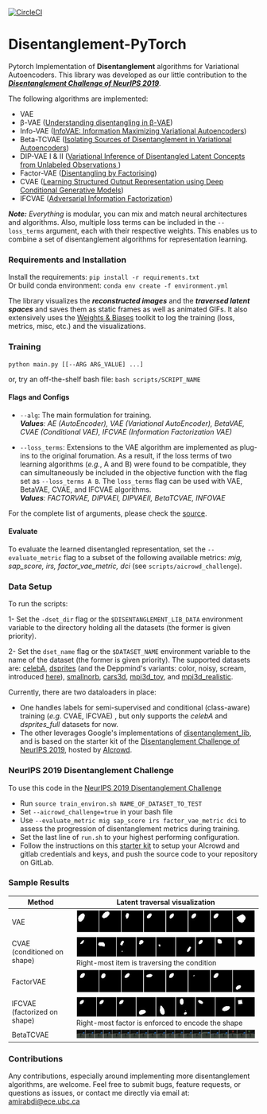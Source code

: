 [![CircleCI](https://circleci.com/gh/amir-abdi/disentanglement-pytorch.svg?style=svg&circle-token=40d47183b78c6f1959ff584259c89ac7d49e36b0)](https://circleci.com/gh/amir-abdi/disentanglement-pytorch)

# Disentanglement-PyTorch
Pytorch Implementation of **Disentanglement** algorithms for Variational Autoencoders. This library was developed as our little  contribution to the ***[Disentanglement Challenge of NeurIPS 2019](https://aicrowd.com/challenges/neurips-2019-disentanglement-challenge)***.

The following algorithms are implemented:
- VAE
- β-VAE ([Understanding disentangling in β-VAE](https://arxiv.org/pdf/1804.03599.pdf))
- Info-VAE ([InfoVAE: Information Maximizing Variational Autoencoders](https://arxiv.org/abs/1706.02262))
- Beta-TCVAE ([Isolating Sources of Disentanglement in Variational Autoencoders](https://arxiv.org/abs/1802.04942))
- DIP-VAE I & II ([Variational Inference of Disentangled Latent Concepts from Unlabeled Observations ](https://openreview.net/forum?id=H1kG7GZAW))
- Factor-VAE ([Disentangling by Factorising](https://arxiv.org/pdf/1802.05983.pdf))
- CVAE ([Learning Structured Output Representation using Deep Conditional Generative Models](https://papers.nips.cc/paper/5775-learning-structured-output-representation-using-deep-conditional-generative-models.pdf))
- IFCVAE ([Adversarial Information Factorization](https://arxiv.org/pdf/1711.05175.pdf))

***Note:*** *Everything* is modular, you can mix and match neural architectures and algorithms.
Also, multiple loss terms can be included in the `--loss_terms` argument, each with their respective 
weights. This enables us to combine a set of disentanglement algorithms for representation learning. 


### Requirements and Installation

Install the requirements: `pip install -r requirements.txt` \
Or build conda environment: `conda env create -f environment.yml`

The library visualizes the ***reconstructed images*** and the ***traversed latent spaces*** and saves them as static frames as well as animated GIFs. It also extensively uses the [Weights & Biases](https://www.wandb.com/) toolkit to log the training (loss, metrics, misc, etc.) and the visualizations.

### Training

    python main.py [[--ARG ARG_VALUE] ...]

or, try an off-the-shelf bash file: `bash scripts/SCRIPT_NAME`
    
#### Flags and Configs

- `--alg`: The main formulation for training. \
  ***Values**: 
AE (AutoEncoder), 
VAE (Variational AutoEncoder), 
BetaVAE, 
CVAE (Conditional VAE), 
IFCVAE (Information Factorization VAE)*

- `--loss_terms`: Extensions to the VAE algorithm 
are implemented as plug-ins to the original forumation. 
As a result, if the loss terms of two learning algorithms (*e.g.*, A and B) 
were found to be compatible, they can simultaneously be included in the objective 
function with the flag set as `--loss_terms A B`. 
The `loss_terms` flag can be used with VAE, BetaVAE, CVAE, and 
IFCVAE algorithms. \
   ***Values**: FACTORVAE, DIPVAEI, DIPVAEII, BetaTCVAE, INFOVAE*

For the complete list of arguments, please check the [source](./common/arguments.py).
 
    
#### Evaluate
To evaluate the learned disentangled representation, set the `--evaluate_metric` 
flag to a subset of the following available metrics: 
*mig, sap_score, irs, factor_vae_metric, dci* (see `scripts/aicrowd_challenge`).

### Data Setup
To run the scripts:

1- Set the `-dset_dir` flag or the `$DISENTANGLEMENT_LIB_DATA` environment variable to the directory 
holding all the datasets (the former is given priority). 

2- Set the `dset_name` flag or the `$DATASET_NAME` environment variable to the name of the dataset (the former is given priority).
The supported datasets are: 
[celebA](http://mmlab.ie.cuhk.edu.hk/projects/CelebA.html),
[dsprites](https://github.com/deepmind/dsprites-dataset/raw/master/dsprites_ndarray_co1sh3sc6or40x32y32_64x64.npz)
(and the Deppmind's variants: color, noisy, scream, introduced [here](https://github.com/google-research/disentanglement_lib/blob/master/disentanglement_lib/data/ground_truth/named_data.py)),
[smallnorb](https://cs.nyu.edu/~ylclab/data/norb-v1.0-small/), 
[cars3d](http://www.scottreed.info/files/nips2015-analogy-data.tar.gz), 
[mpi3d_toy](https://storage.googleapis.com/disentanglement_dataset/data_npz/sim_toy_64x_ordered_without_heldout_factors.npz), and 
[mpi3d_realistic](https://storage.googleapis.com/disentanglement_dataset/data_npz/sim_realistic_64x_ordered_without_heldout_factors.npz).  

<!--- [shapes3d](https://storage.cloud.google.com/3d-shapes/3dshapes.h5)*.-->
 
Currently, there are two dataloaders in place: 
- One handles labels for semi-supervised and conditional (class-aware) training (*e.g.* CVAE, IFCVAE) , 
but only supports the *celebA* and *dsprites_full* datasets for now. 
- The other leverages Google's implementations of [disentanglement_lib](https://github.com/google-research/disentanglement_lib),
and is based on the starter kit of the 
[Disentanglement Challenge of NeurIPS 2019](https://github.com/AIcrowd/neurips2019_disentanglement_challenge_starter_kit/blob/master/utils_pytorch.py),
hosted by [AIcrowd](http://aicrowd.com).

### NeurIPS 2019 Disentanglement Challenge
To use this code in the 
[NeurIPS 2019 Disentanglement Challenge](https://www.aicrowd.com/challenges/neurips-2019-disentanglement-challenge)

- Run `source train_environ.sh NAME_OF_DATASET_TO_TEST`
- Set `--aicrowd_challenge=true` in your bash file
- Use `--evaluate_metric mig sap_score irs factor_vae_metric dci` 
to assess the progression of disentanglement metrics during training. 
- Set the last line of `run.sh` to your highest performing configuration.
- Follow the instructions on this [starter kit](https://github.com/AIcrowd/neurips2019_disentanglement_challenge_starter_kit)
to setup your AIcrowd and gitlab credentials and keys, and push the source code 
to your repository on GitLab.


### Sample Results

| Method    | Latent traversal visualization  | 
| ----- | -----|
| VAE | ![](sample_results/dsprite_VAE/gif_fixed_ellipse.gif) |
| CVAE (conditioned on shape)| ![](sample_results/dsprite_CVAE/gif_fixed_ellipse.gif) Right-most item is traversing the condition |
| FactorVAE | ![](sample_results/dsprite_FactorVAE/gif_fixed_ellipse.gif) |
| IFCVAE (factorized on shape)| ![](sample_results/dsprite_IFCVAE/gif_fixed_ellipse.gif) Right-most factor is enforced to encode the shape |
| BetaTCVAE | ![](sample_results/mpi3d_realistic_BetaTCVAE/gif_rand1.gif) |


### Contributions
Any contributions, especially around implementing more disentanglement algorithms, 
are welcome. Feel free to submit bugs, feature requests, or questions as issues,
or contact me directly via email at: [amirabdi@ece.ubc.ca](mailto:amirabdi@ece.ubc.ca)

